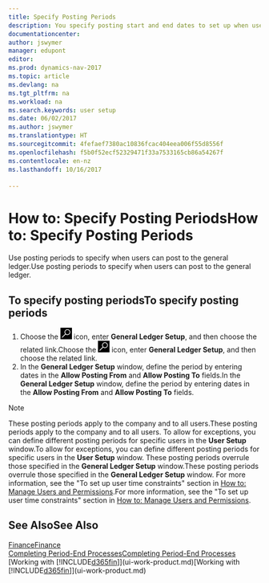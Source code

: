 ```yaml
---
title: Specify Posting Periods
description: You specify posting start and end dates to set up when users can post to the general ledger.
documentationcenter: 
author: jswymer
manager: edupont
editor: 
ms.prod: dynamics-nav-2017
ms.topic: article
ms.devlang: na
ms.tgt_pltfrm: na
ms.workload: na
ms.search.keywords: user setup
ms.date: 06/02/2017
ms.author: jswymer
ms.translationtype: HT
ms.sourcegitcommit: 4fefaef7380ac10836fcac404eea006f55d8556f
ms.openlocfilehash: f5b0f52ecf52329471f33a7533165cb86a54267f
ms.contentlocale: en-nz
ms.lasthandoff: 10/16/2017

---
```

# <a name="how-to-specify-posting-periods"></a><span data-ttu-id="9f1ea-103">How to: Specify Posting Periods</span><span class="sxs-lookup"><span data-stu-id="9f1ea-103">How to: Specify Posting Periods</span></span>
<span data-ttu-id="9f1ea-104">Use posting periods to specify when users can post to the general ledger.</span><span class="sxs-lookup"><span data-stu-id="9f1ea-104">Use posting periods to specify when users can post to the general ledger.</span></span>  

## <a name="to-specify-posting-periods"></a><span data-ttu-id="9f1ea-105">To specify posting periods</span><span class="sxs-lookup"><span data-stu-id="9f1ea-105">To specify posting periods</span></span>
1. <span data-ttu-id="9f1ea-106">Choose the ![Search for Page or Report](media/ui-search/search_small.png "Search for Page or Report icon") icon, enter **General Ledger Setup**, and then choose the related link.</span><span class="sxs-lookup"><span data-stu-id="9f1ea-106">Choose the ![Search for Page or Report](media/ui-search/search_small.png "Search for Page or Report icon") icon, enter **General Ledger Setup**, and then choose the related link.</span></span>  
2. <span data-ttu-id="9f1ea-107">In the **General Ledger Setup** window, define the period by entering dates in the **Allow Posting From** and **Allow Posting To** fields.</span><span class="sxs-lookup"><span data-stu-id="9f1ea-107">In the **General Ledger Setup** window, define the period by entering dates in the **Allow Posting From** and **Allow Posting To** fields.</span></span>  

> [!NOTE]  
>   <span data-ttu-id="9f1ea-108">These posting periods apply to the company and to all users.</span><span class="sxs-lookup"><span data-stu-id="9f1ea-108">These posting periods apply to the company and to all users.</span></span> <span data-ttu-id="9f1ea-109">To allow for exceptions, you can define different posting periods for specific users in the **User Setup** window.</span><span class="sxs-lookup"><span data-stu-id="9f1ea-109">To allow for exceptions, you can define different posting periods for specific users in the **User Setup** window.</span></span> <span data-ttu-id="9f1ea-110">These posting periods overrule those specified in the **General Ledger Setup** window.</span><span class="sxs-lookup"><span data-stu-id="9f1ea-110">These posting periods overrule those specified in the **General Ledger Setup** window.</span></span> <span data-ttu-id="9f1ea-111">For more information, see the "To set up user time constraints" section in [How to: Manage Users and Permissions](ui-how-users-permissions.md).</span><span class="sxs-lookup"><span data-stu-id="9f1ea-111">For more information, see the "To set up user time constraints" section in [How to: Manage Users and Permissions](ui-how-users-permissions.md).</span></span>

## <a name="see-also"></a><span data-ttu-id="9f1ea-112">See Also</span><span class="sxs-lookup"><span data-stu-id="9f1ea-112">See Also</span></span>
[<span data-ttu-id="9f1ea-113">Finance</span><span class="sxs-lookup"><span data-stu-id="9f1ea-113">Finance</span></span>](finance.md)  
[<span data-ttu-id="9f1ea-114">Completing Period-End Processes</span><span class="sxs-lookup"><span data-stu-id="9f1ea-114">Completing Period-End Processes</span></span>](year-how-complete-period-end-processes.md)  
<span data-ttu-id="9f1ea-115">[Working with [!INCLUDE[d365fin](includes/d365fin_md.md)]](ui-work-product.md)</span><span class="sxs-lookup"><span data-stu-id="9f1ea-115">[Working with [!INCLUDE[d365fin](includes/d365fin_md.md)]](ui-work-product.md)</span></span>

